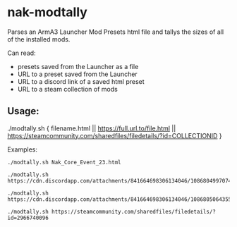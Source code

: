 # nak-modtally

Parses an ArmA3 Launcher Mod Presets html file and tallys the sizes of all of the installed mods.

Can read:
- presets saved from the Launcher as a file
- URL to a preset saved from the Launcher
- URL to a discord link of a saved html preset
- URL to a steam collection of mods

## Usage:

./modtally.sh { filename.html || https://full.url.to/file.html || https://steamcommunity.com/sharedfiles/filedetails/?id=COLLECTIONID }

Examples:
```
./modtally.sh Nak_Core_Event_23.html
```
```
./modtally.sh https://cdn.discordapp.com/attachments/841664698306134046/1086804997074853919/Nak_Core_Event_22.html
```
```
./modtally.sh https://cdn.discordapp.com/attachments/841664698306134046/1086805064355692674/Nak_OptionalCore_22.html
```
```
./modtally.sh https://steamcommunity.com/sharedfiles/filedetails/?id=2966740096
```

